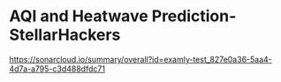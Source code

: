 # AQI and Heatwave Prediction- StellarHackers
https://sonarcloud.io/summary/overall?id=examly-test_827e0a36-5aa4-4d7a-a795-c3d488dfdc71



